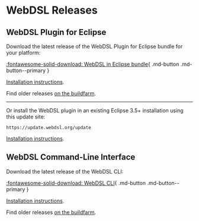 # WebDSL Releases

## WebDSL Plugin for Eclipse
Download the latest release of the WebDSL Plugin for Eclipse bundle for your platform:

[:fontawesome-solid-download: WebDSL in Eclipse bundle](https://buildfarm.metaborg.org/view/WebDSL/job/webdsl-eclipsegen/lastSuccessfulBuild/artifact/dist/eclipse/){ .md-button .md-button--primary }

[Installation instructions](../howtos/install-eclipse-bundle.md).

Find older releases [on the buildfarm](https://buildfarm.metaborg.org/view/WebDSL/job/webdsl-eclipsegen/).

---

Or install the WebDSL plugin in an existing Eclipse 3.5+ installation using this update site:

```
https://update.webdsl.org/update
```

[Installation instructions](../howtos/install-eclipse-plugin-manually.md).


## WebDSL Command-Line Interface
Download the latest release of the WebDSL CLI:

[:fontawesome-solid-download: WebDSL CLI](https://buildfarm.metaborg.org/job/webdsl-compiler/lastSuccessfulBuild/artifact/webdsl.zip){ .md-button .md-button--primary }

[Installation instructions](../howtos/install-cli.md).

Find older releases [on the buildfarm](https://buildfarm.metaborg.org/job/webdsl-compiler/lastSuccessfulBuild/artifact/webdsl.zip).
